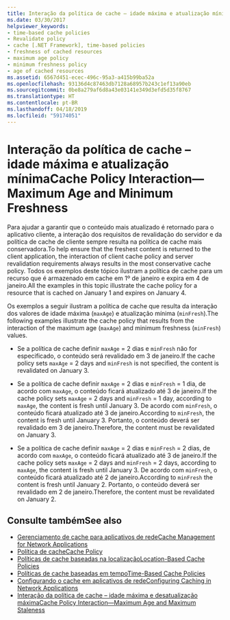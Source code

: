 ```yaml
---
title: Interação da política de cache – idade máxima e atualização mínima
ms.date: 03/30/2017
helpviewer_keywords:
- time-based cache policies
- Revalidate policy
- cache [.NET Framework], time-based policies
- freshness of cached resources
- maximum age policy
- minimum freshness policy
- age of cached resources
ms.assetid: 6567d451-ecec-496c-95a3-a415b99ba52a
ms.openlocfilehash: 93136d4c87463db7128a68957b243c1ef13a90eb
ms.sourcegitcommit: 0be8a279af6d8a43e03141e349d3efd5d35f8767
ms.translationtype: HT
ms.contentlocale: pt-BR
ms.lasthandoff: 04/18/2019
ms.locfileid: "59174051"
---
```

# <a name="cache-policy-interactionmaximum-age-and-minimum-freshness"></a><span data-ttu-id="d9758-102">Interação da política de cache – idade máxima e atualização mínima</span><span class="sxs-lookup"><span data-stu-id="d9758-102">Cache Policy Interaction—Maximum Age and Minimum Freshness</span></span>
<span data-ttu-id="d9758-103">Para ajudar a garantir que o conteúdo mais atualizado é retornado para o aplicativo cliente, a interação dos requisitos de revalidação do servidor e da política de cache de cliente sempre resulta na política de cache mais conservadora.</span><span class="sxs-lookup"><span data-stu-id="d9758-103">To help ensure that the freshest content is returned to the client application, the interaction of client cache policy and server revalidation requirements always results in the most conservative cache policy.</span></span> <span data-ttu-id="d9758-104">Todos os exemplos deste tópico ilustram a política de cache para um recurso que é armazenado em cache em 1º de janeiro e expira em 4 de janeiro.</span><span class="sxs-lookup"><span data-stu-id="d9758-104">All the examples in this topic illustrate the cache policy for a resource that is cached on January 1 and expires on January 4.</span></span>  
  
 <span data-ttu-id="d9758-105">Os exemplos a seguir ilustram a política de cache que resulta da interação dos valores de idade máxima (`maxAge`) e atualização mínima (`minFresh`).</span><span class="sxs-lookup"><span data-stu-id="d9758-105">The following examples illustrate the cache policy that results from the interaction of the maximum age (`maxAge`) and minimum freshness (`minFresh`) values.</span></span>  
  
-   <span data-ttu-id="d9758-106">Se a política de cache definir `maxAge` = 2 dias e `minFresh` não for especificado, o conteúdo será revalidado em 3 de janeiro.</span><span class="sxs-lookup"><span data-stu-id="d9758-106">If the cache policy sets `maxAge` = 2 days and `minFresh` is not specified, the content is revalidated on January 3.</span></span>  
  
-   <span data-ttu-id="d9758-107">Se a política de cache definir `maxAge` = 2 dias e `minFresh` = 1 dia, de acordo com `maxAge`, o conteúdo ficará atualizado até 3 de janeiro.</span><span class="sxs-lookup"><span data-stu-id="d9758-107">If the cache policy sets `maxAge` = 2 days and `minFresh` = 1 day, according to `maxAge`, the content is fresh until January 3.</span></span> <span data-ttu-id="d9758-108">De acordo com `minFresh`, o conteúdo ficará atualizado até 3 de janeiro.</span><span class="sxs-lookup"><span data-stu-id="d9758-108">According to `minFresh`, the content is fresh until January 3.</span></span> <span data-ttu-id="d9758-109">Portanto, o conteúdo deverá ser revalidado em 3 de janeiro.</span><span class="sxs-lookup"><span data-stu-id="d9758-109">Therefore, the content must be revalidated on January 3.</span></span>  
  
-   <span data-ttu-id="d9758-110">Se a política de cache definir `maxAge` = 2 dias e `minFresh` = 2 dias, de acordo com `maxAge`, o conteúdo ficará atualizado até 3 de janeiro.</span><span class="sxs-lookup"><span data-stu-id="d9758-110">If the cache policy sets `maxAge` = 2 days and `minFresh` = 2 days, according to `maxAge`, the content is fresh until January 3.</span></span> <span data-ttu-id="d9758-111">De acordo com `minFresh`, o conteúdo ficará atualizado até 2 de janeiro.</span><span class="sxs-lookup"><span data-stu-id="d9758-111">According to `minFresh` the content is fresh until January 2.</span></span> <span data-ttu-id="d9758-112">Portanto, o conteúdo deverá ser revalidado em 2 de janeiro.</span><span class="sxs-lookup"><span data-stu-id="d9758-112">Therefore, the content must be revalidated on January 2.</span></span>  
  
## <a name="see-also"></a><span data-ttu-id="d9758-113">Consulte também</span><span class="sxs-lookup"><span data-stu-id="d9758-113">See also</span></span>

- [<span data-ttu-id="d9758-114">Gerenciamento de cache para aplicativos de rede</span><span class="sxs-lookup"><span data-stu-id="d9758-114">Cache Management for Network Applications</span></span>](../../../docs/framework/network-programming/cache-management-for-network-applications.md)
- [<span data-ttu-id="d9758-115">Política de cache</span><span class="sxs-lookup"><span data-stu-id="d9758-115">Cache Policy</span></span>](../../../docs/framework/network-programming/cache-policy.md)
- [<span data-ttu-id="d9758-116">Políticas de cache baseadas na localização</span><span class="sxs-lookup"><span data-stu-id="d9758-116">Location-Based Cache Policies</span></span>](../../../docs/framework/network-programming/location-based-cache-policies.md)
- [<span data-ttu-id="d9758-117">Políticas de cache baseadas em tempo</span><span class="sxs-lookup"><span data-stu-id="d9758-117">Time-Based Cache Policies</span></span>](../../../docs/framework/network-programming/time-based-cache-policies.md)
- [<span data-ttu-id="d9758-118">Configurando o cache em aplicativos de rede</span><span class="sxs-lookup"><span data-stu-id="d9758-118">Configuring Caching in Network Applications</span></span>](../../../docs/framework/network-programming/configuring-caching-in-network-applications.md)
- [<span data-ttu-id="d9758-119">Interação da política de cache – idade máxima e desatualização máxima</span><span class="sxs-lookup"><span data-stu-id="d9758-119">Cache Policy Interaction—Maximum Age and Maximum Staleness</span></span>](../../../docs/framework/network-programming/cache-policy-interaction-maximum-age-and-maximum-staleness.md)
